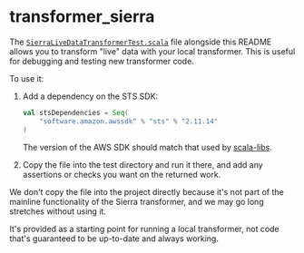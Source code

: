 # transformer_sierra

The [`SierraLiveDataTransformerTest.scala`](SierraLiveDataTransformerTest.scala.txt) file alongside this README allows you to transform "live" data with your local transformer.
This is useful for debugging and testing new transformer code.

To use it:

1.  Add a dependency on the STS SDK:

    ```scala
    val stsDependencies = Seq(
        "software.amazon.awssdk" % "sts" % "2.11.14"
    )
    ```

    The version of the AWS SDK should match that used by [scala-libs](https://github.com/wellcomecollection/scala-libs/blob/main/project/Dependencies.scala).

2.  Copy the file into the test directory and run it there, and add any assertions or checks you want on the returned work.

We don't copy the file into the project directly because it's not part of the mainline functionality of the Sierra transformer, and we may go long stretches without using it.

It's provided as a starting point for running a local transformer, not code that's guaranteed to be up-to-date and always working.
